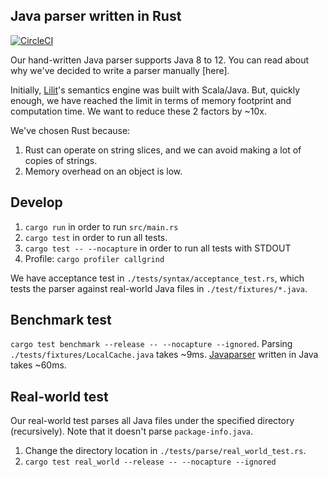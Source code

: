 Java parser written in Rust
----------------------------

[![CircleCI](https://circleci.com/gh/tanin47/javaparser.rs.svg?style=svg)](https://circleci.com/gh/tanin47/javaparser.rs)

Our hand-written Java parser supports Java 8 to 12. 
You can read about why we've decided to write a parser manually [here].

Initially, [Lilit](https://lilit.dev)'s semantics engine was built with Scala/Java. 
But, quickly enough, we have reached the limit in terms of memory footprint and computation time.
We want to reduce these 2 factors by ~10x.

We've chosen Rust because:

1. Rust can operate on string slices, and we can avoid making a lot of copies of strings.
2. Memory overhead on an object is low.


Develop
--------

1. `cargo run` in order to run `src/main.rs`
2. `cargo test` in order to run all tests.
3. `cargo test -- --nocapture` in order to run all tests with STDOUT
4. Profile: `cargo profiler callgrind`

We have acceptance test in `./tests/syntax/acceptance_test.rs`, which tests the parser against real-world Java files in 
`./test/fixtures/*.java`.


Benchmark test
---------------

`cargo test benchmark --release -- --nocapture --ignored`. Parsing `./tests/fixtures/LocalCache.java` takes ~9ms. [Javaparser](https://github.com/javaparser/javaparser) written in Java takes ~60ms.


Real-world test
----------------

Our real-world test parses all Java files under the specified directory (recursively). Note that it doesn't parse `package-info.java`.

1. Change the directory location in `./tests/parse/real_world_test.rs`.
2. `cargo test real_world --release -- --nocapture --ignored`
